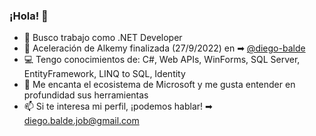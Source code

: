 ### ¡Hola! 👋

<!--
**akabalde/akabalde** is a ✨ _special_ ✨ repository because its `README.md` (this file) appears on your GitHub profile.

Here are some ideas to get you started:

- 🔭 I’m currently working on ...
- 🌱 I’m currently learning ...
- 👯 I’m looking to collaborate on ...
- 🤔 I’m looking for help with ...
- 💬 Ask me about ...
- 📫 How to reach me: ...
- 😄 Pronouns: ...
- ⚡ Fun fact: ...
-->

- 🔭 Busco trabajo como .NET Developer
- 🏁 Aceleración de Alkemy finalizada (27/9/2022) en ➡ [@diego-balde](https://github.com/diego-balde)
- 💻 Tengo conocimientos de: C#, Web APIs, WinForms, SQL Server, EntityFramework, LINQ to SQL, Identity
- 💖 Me encanta el ecosistema de Microsoft y me gusta entender en profundidad sus herramientas
- 📫 Si te interesa mi perfil, ¡podemos hablar! ➡ diego.balde.job@gmail.com
